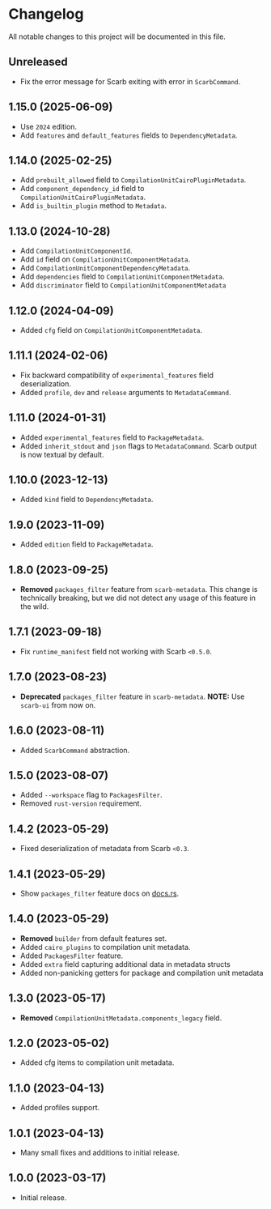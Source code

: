 # Changelog

All notable changes to this project will be documented in this file.

## Unreleased

- Fix the error message for Scarb exiting with error in `ScarbCommand`.

## 1.15.0 (2025-06-09)
- Use `2024` edition.
- Add `features` and `default_features` fields to `DependencyMetadata`.

## 1.14.0 (2025-02-25) 
- Add `prebuilt_allowed` field to `CompilationUnitCairoPluginMetadata`.
- Add `component_dependency_id` field to `CompilationUnitCairoPluginMetadata`.
- Add `is_builtin_plugin` method to `Metadata`.

## 1.13.0 (2024-10-28)
- Add `CompilationUnitComponentId`.
- Add `id` field on `CompilationUnitComponentMetadata`.
- Add `CompilationUnitComponentDependencyMetadata`.
- Add `dependencies` field to `CompilationUnitComponentMetadata`. 
- Add `discriminator` field to `CompilationUnitComponentMetadata`

## 1.12.0 (2024-04-09)
- Added `cfg` field on `CompilationUnitComponentMetadata`.

## 1.11.1 (2024-02-06)
- Fix backward compatibility of `experimental_features` field deserialization.
- Added `profile`, `dev` and `release` arguments to `MetadataCommand`.

## 1.11.0 (2024-01-31)
- Added `experimental_features` field to `PackageMetadata`.
- Added `inherit_stdout` and `json` flags to `MetadataCommand`. Scarb output is now textual by default.   

## 1.10.0 (2023-12-13)
- Added `kind` field to `DependencyMetadata`.

## 1.9.0 (2023-11-09)
- Added `edition` field to `PackageMetadata`.

## 1.8.0 (2023-09-25)
- **Removed** `packages_filter` feature from `scarb-metadata`. This change is technically breaking, but we did not detect any usage of this feature in the wild.

## 1.7.1 (2023-09-18)
- Fix `runtime_manifest` field not working with Scarb `<0.5.0`.

## 1.7.0 (2023-08-23)
- **Deprecated** `packages_filter` feature in `scarb-metadata`. **NOTE:** Use `scarb-ui` from now on.

## 1.6.0 (2023-08-11)
- Added `ScarbCommand` abstraction.

## 1.5.0 (2023-08-07)
- Added `--workspace` flag to `PackagesFilter`.
- Removed `rust-version` requirement.

## 1.4.2 (2023-05-29)
- Fixed deserialization of metadata from Scarb `<0.3`.

## 1.4.1 (2023-05-29)
- Show `packages_filter` feature docs on [docs.rs](https://docs.rs).

## 1.4.0 (2023-05-29)
- **Removed** `builder` from default features set.
- Added `cairo_plugins` to compilation unit metadata.
- Added `PackagesFilter` feature.
- Added `extra` field capturing additional data in metadata structs
- Added non-panicking getters for package and compilation unit metadata

## 1.3.0 (2023-05-17)
- **Removed** `CompilationUnitMetadata.components_legacy` field.

## 1.2.0 (2023-05-02)
- Added cfg items to compilation unit metadata.

## 1.1.0 (2023-04-13)
- Added profiles support.

## 1.0.1 (2023-04-13)
- Many small fixes and additions to initial release.

## 1.0.0 (2023-03-17)
- Initial release.
